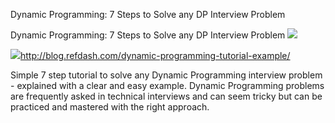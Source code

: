 Dynamic Programming: 7 Steps to Solve any DP Interview Problem

Dynamic Programming: 7 Steps to Solve any DP Interview Problem
![](../_resources/31463bea87ab6928ee71968c1df70326.png)

![](../_resources/74fe62f00a790eb2411dcfefb8b2dd88.png)http://blog.refdash.com/dynamic-programming-tutorial-example/

Simple 7 step tutorial to solve any Dynamic Programming interview problem - explained with a clear and easy example. Dynamic Programming problems are frequently asked in technical interviews and can seem tricky but can be practiced and mastered with the right approach.